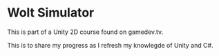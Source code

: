 # Wolt Simulator

This is part of a Unity 2D course found on gamedev.tv. 

This is to share  my progress as I refresh my knowlegde of Unity and C#.
